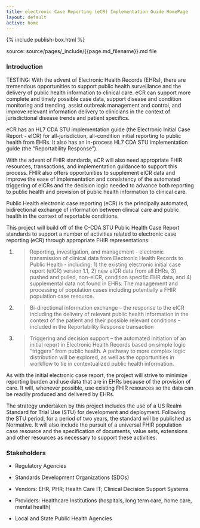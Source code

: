```yaml
---
title: electronic Case Reporting (eCR) Implementation Guide HomePage
layout: default
active: home
---
```


{% include publish-box.html %}

<!-- { :.no_toc } -->

<!-- TOC  the css styling for this is \pages\assets\css\project.css under 'markdown-toc'-->

<!-- * Do not remove this line (it will not be displayed)
{:toc} -->

<!-- end TOC -->

source: source/pages/\_include/{{page.md_filename}}.md  file

###  Introduction


TESTING: With the advent of Electronic Health Records (EHRs), there are tremendous opportunities to support public health surveillance and the
delivery of public health information to clinical care. eCR can support
more complete and timely possible case data, support disease and
condition monitoring and trending, assist outbreak management and
control, and improve relevant information delivery to clinicians in the
context of jurisdictional disease trends and patient specifics.

eCR has an HL7 CDA STU implementation guide (the Electronic Initial Case
Report - eICR) for all-jurisdiction, all-condition initial reporting to
public health from EHRs. It also has an in-process HL7 CDA STU
implementation guide (the “Reportability Response”).

With the advent of FHIR standards, eCR will also need appropriate FHIR
resources, transactions, and implementation guidance to support this
process. FHIR also offers opportunities to supplement eICR data and
improve the ease of implementation and consistency of the automated
triggering of eICRs and the decision logic needed to advance both
reporting to public health and provision of public health information to
clinical care.

Public Health electronic case reporting (eCR) is the principally
automated, bidirectional exchange of information between clinical care
and public health in the context of reportable conditions.

This project will build off of the C-CDA STU Public Health Case Report
standards to support a number of activities related to electronic case
reporting (eCR) through appropriate FHIR representations:

1.  > Reporting, investigation, and management - electronic transmission
    > of clinical data from Electronic Health Records to Public Health -
    > including; 1) the existing electronic initial case report (eICR)
    > version 1.1, 2) new eICR data from all EHRs, 3) pushed and pulled,
    > non-eICR, condition specific EHR data, and 4) supplemental data
    > not found in EHRs. The management and processing of population
    > cases including potentially a FHIR population case resource.

2.  > Bi-directional information exchange – the response to the eICR
    > including the delivery of relevant public health information in
    > the context of the patient and their possible relevant conditions
    > – included in the Reportability Response transaction

3.  > Triggering and decision support – the automated initiation of an
    > initial report in Electronic Health Records based on simple logic
    > “triggers” from public health. A pathway to more complex logic
    > distribution will be explored, as well as the opportunities in
    > workflow to tie in contextualized public health information.

As with the initial electronic case report, the project will strive to
minimize reporting burden and use data that are in EHRs because of the
provision of care. It will, whenever possible, use existing FHIR
resources so the data can be readily produced and delivered by EHRs.

The strategy undertaken by this project includes the use of a US Realm
Standard for Trial Use (STU) for development and deployment. Following
the STU period, for a period of two years, the standard will be
published as Normative. It will also include the pursuit of a universal
FHIR population case resource and the specification of documents, value
sets, extensions and other resources as necessary to support these
activities.

### Stakeholders

  - Regulatory Agencies

  - Standards Development Organizations (SDOs)

  - Vendors: EHR, PHR; Health Care IT; Clinical Decision Support Systems

  - Providers: Healthcare Institutions (hospitals, long term care, home
    care, mental health)

  - Local and State Public Health Agencies
